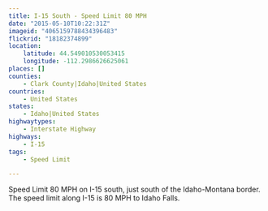 ```yaml
---
title: I-15 South - Speed Limit 80 MPH
date: "2015-05-10T10:22:31Z"
imageid: "4065159788434396483"
flickrid: "18182374899"
location:
    latitude: 44.549010530053415
    longitude: -112.2986626625061
places: []
counties:
    - Clark County|Idaho|United States
countries:
    - United States
states:
    - Idaho|United States
highwaytypes:
    - Interstate Highway
highways:
    - I-15
tags:
    - Speed Limit

---
```

Speed Limit 80 MPH on I-15 south, just south of the Idaho-Montana border.  The speed limit along I-15 is 80 MPH to Idaho Falls.